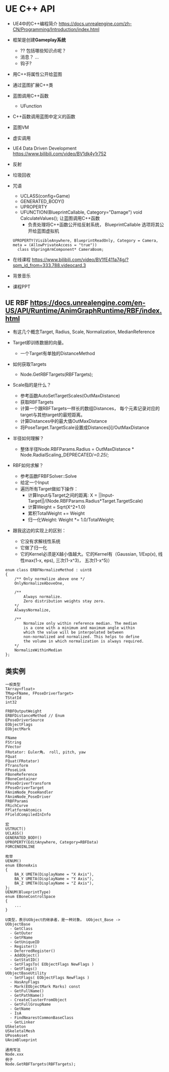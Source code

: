 # UE C++ API
- UE4中的C++编程简介 https://docs.unrealengine.com/zh-CN/Programming/Introduction/index.html

- 框架是创建**Gameplay系统**
  - ?? 包括哪些知识点呢？
  - 消息？ ...
  - 钩子?
  
- 用C++将属性公开给蓝图
- 通过蓝图扩展C++类
- 蓝图调用C++函数
  - UFunction
- C++函数调用蓝图中定义的函数
- 蓝图VM
- 虚实调用
- UE4 Data Driven Development https://www.bilibili.com/video/BV1dk4y1r752
- 反射
- 垃圾回收
- 咒语
  - UCLASS(config=Game)
  - GENERATED_BODY()
  - UPROPERTY
  - UFUNCTION(BlueprintCallable, Category="Damage") void CalculateValues(); 让蓝图调用C++函数
    - 负责处理将C++函数公开给反射系统， BlueprintCallable 选项将其公开给蓝图虚拟机
  ```
  UPROPERTY(VisibleAnywhere, BlueprintReadOnly, Category = Camera, meta = (AllowPrivateAccess = "true"))
	class USpringArmComponent* CameraBoom;
  ```
- 在线课程
https://www.bilibili.com/video/BV1fE411a74g/?spm_id_from=333.788.videocard.3

- 背景音乐

- 课程PPT

## UE RBF https://docs.unrealengine.com/en-US/API/Runtime/AnimGraphRuntime/RBF/index.html
  - 有这几个概念Target, Radius, Scale, Normalization, MedianReference
  
  - Target即训练数据的向量。 
    - 一个Target有单独的DistanceMethod
  - 如何获取Targets
    - Node.GetRBFTargets(RBFTargets);
  
  - Scale指的是什么？
    - 参考函数AutoSetTargetScales(OutMaxDistance)
    - 获取RBFTargets
    - 计算一个跟RBFTargets一样长的数组Distances， 每个元素记录对应的target与其他target的最短距离。
    - 计算Distances中的最大值OutMaxDistance
    - 将PoseTarget.TargetScale设置成Distances[i]/OutMaxDistance
    
  - 半径如何理解？
    - 整体半径Node.RBFParams.Radius = OutMaxDistance * Node.RadialScaling_DEPRECATED/*=0.25*/;
    
  - RBF如何求解？
    - 参考函数FRBFSolver::Solve
    - 给定一个Input
    - 遍历所有Target做如下操作：
      - 计算Input与Target之间的距离: X = ||Input-Target||/(Node.RBFParams.Radius*Target.TargetScale)
      - 计算Weight = Sqrt(X^2+1.0)
      - 累积TotalWeight += Weight
      - 归一化Weight: Weight *= 1.0/TotalWeight;
  
  - 跟我这边的实现上的区别：
    - 它没有求解线性系统
    - 它做了归一化
    - 它的Kernel必须是X越小值越大。它的Kernel有（Gaussian, 1/Exp(x), 线性max(1-x, eps), 三次(1-x^3)， 五次(1-x^5)）




```
enum class ERBFNormalizeMethod : uint8
{
	/** Only normalize above one */
	OnlyNormalizeAboveOne,

	/** 
		Always normalize. 
		Zero distribution weights stay zero.
	*/
	AlwaysNormalize,

	/** 
		Normalize only within reference median. The median
		is a cone with a minimum and maximum angle within
		which the value will be interpolated between 
		non-normalized and normalized. This helps to define
		the volume in which normalization is always required.
	*/
	NormalizeWithinMedian
};
```
## 类实例
```
一般类型
TArray<float>
TMap<FName, FPoseDriverTarget>
TStatId
int32

FRBFOutputWeight
ERBFDistanceMethod // Enum
EPoseDriverSource
EObjectFlags
EObjectMark

FName
FString
FVector
FRotator: Euler角， roll, pitch, yaw
FQuat
FQuat(FRotator)
FTransform
FPoseLink
FBoneReference
FBoneContainer
FPoseDriverTransform
FPoseDriverTarget
FAnimNode_PoseHandler
FAnimNode_PoseDriver
FRBFParams
FRichCurve
FPlatformAtomics
FFieldCompiledInInfo

宏
USTRUCT()
UCLASS()
GENERATED_BODY()
UPROPERTY(EditAnywhere, Category=RBFData)
FORCENOINLINE

枚举
UENUM()
enum EBoneAxis
{
	BA_X UMETA(DisplayName = "X Axis"),
	BA_Y UMETA(DisplayName = "Y Axis"),
	BA_Z UMETA(DisplayName = "Z Axis"),
};
UENUM(BlueprintType)
enum EBoneControlSpace
{
	...
}

U类型，表示UObject的继承者，是一种对象。 UObject_Base -> 
UObjectBase
  - GetClass
  - GetOuter
  - GetFName
  - GetUniqueID
  - Register()
  - DeferredRegister()
  - AddObject()
  - GetStatID()
  - SetFlagsTo( EObjectFlags NewFlags )
  - GetFlags()
UObjectBaseUtility
  - SetFlags( EObjectFlags NewFlags )
  - HasAnyFlags
  - Mark(EObjectMark Marks) const
  - GetFullName()
  - GetPathName()
  - CreateClusterFromObject
  - GetFullGroupName
  - GetName
  - IsA
  - FindNearestCommonBaseClass
  - GetLinker
USkeleton
USkeletalMesh
UPoseAsset
UAnimBlueprint

通用写法
Node.xxx
例子
Node.GetRBFTargets(RBFTargets);

```

